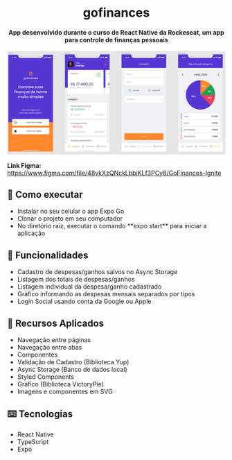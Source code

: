 <h1 align="center">
  gofinances
</h1>

<h4 align="center">App desenvolvido durante o curso de React Native da Rockeseat, um app para controle de finanças pessoais</h4>

![](https://github.com/luisescx/gofinances/blob/master/src/assets/preview.png)

**Link Figma:** https://www.figma.com/file/48vkXzQNckLbbiKLf3PCy8/GoFinances-Ignite

## :rocket: Como executar

<ul>
  <li>Instalar no seu celular o app Expo Go</li>
  <li>Clonar o projeto em seu computador</li>
  <li>No diretório raiz, executar o comando **expo start** para iniciar a aplicação</li>
</ul>

## :speech_balloon: Funcionalidades

<ul>
  <li>Cadastro de despesas/ganhos salvos no Async Storage</li>
  <li>Listagem dos totais de despesas/ganhos</li>
  <li>Listagem individual da despesa/ganho cadastrado</li>
  <li>Gráfico informando as despesas mensais separados por tipos</li>
  <li>Login Social usando conta da Google ou Apple</li>
</ul>

## :iphone: Recursos Aplicados

<ul>
  <li>Navegação entre páginas</li>
  <li>Navegação entre abas</li>
  <li>Componentes</li>
  <li>Validação de Cadastro (Biblioteca Yup)</li>
  <li>Async Storage (Banco de dados local)</li>
  <li>Styled Components</li>
  <li>Gráfico (Biblioteca VictoryPie)</li>
  <li>Imagens e componentes em SVG</li>
</ul>

## ⌨️ Tecnologias

<ul>
  <li>React Native</li>
  <li>TypeScript</li>
  <li>Expo</li>
</ul>
